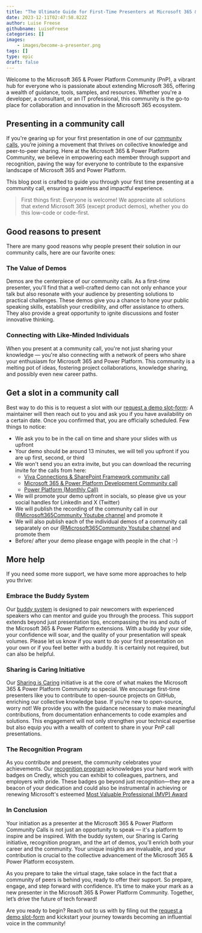 ```yaml
---
title: "The Ultimate Guide for First-Time Presenters at Microsoft 365 & Power Platform Community Calls"
date: 2023-12-11T02:47:58.822Z
author: Luise Freese
githubname: LuiseFreese
categories: []
images:
    - images/become-a-presenter.png
tags: []
type: epic
draft: false
---
```


Welcome to the Microsoft 365 & Power Platform Community (PnP), a vibrant hub for everyone who is passionate about extending Microsoft 365, offering a wealth of guidance, tools, samples, and resources. Whether you're a developer, a consultant, or an IT professional, this community is the go-to place for collaboration and innovation in the Microsoft 365 ecosystem.

## Presenting in a community call 

If you're gearing up for your first presentation in one of our [community calls](https://pnp.github.io/#community), you’re joining a movement that thrives on collective knowledge and peer-to-peer sharing. Here at the Microsoft 365 & Power Platform Community, we believe in empowering each member through support and recognition, paving the way for everyone to contribute to the expansive landscape of Microsoft 365 and Power Platform.

This blog post is crafted to guide you through your first time presenting at a community call, ensuring a seamless and impactful experience.

> First things first: Everyone is welcome! We appreciate all solutions that extend Microsoft 365 (except product demos), whether you do this low-code or code-first. 

## Good reasons to present

There are many good reasons why people present their solution in our community calls, here are our favorite ones: 

### The Value of Demos

Demos are the centerpiece of our community calls. As a first-time presenter, you'll find that a well-crafted demo can not only enhance your talk but also resonate with your audience by presenting solutions to practical challenges. These demos give you a chance to hone your public speaking skills, establish your credibility, and offer assistance to others. They also provide a great opportunity to ignite discussions and foster innovative thinking.

### Connecting with Like-Minded Individuals

When you present at a community call, you're not just sharing your knowledge — you're also connecting with a network of peers who share your enthusiasm for Microsoft 365 and Power Platform. This community is a melting pot of ideas, fostering project collaborations, knowledge sharing, and possibly even new career paths.

## Get a slot in a community call

Best way to do this is to request a slot with our [request a demo slot-form](https://aka.ms/community/request/demo): A maintainer will then reach out to you and ask you if you have availability on a certain date. Once you confirmed that, you are officially scheduled. Few things to notice: 

- We ask you to be in the call on time and share your slides with us upfront
- Your demo should be around 13 minutes, we will tell you upfront if you are up first, second, or third
- We won't send you an extra invite, but you can download the recurring invite for the calls from here: 
  - [Viva Connections & SharePoint Framework community call](https://aka.ms/spdev-spfx-call)
  - [Microsoft 365 & Power Platform Development Community call](https://aka.ms/community/m365-powerplat-dev-call-invite)
  - [Power Platform (Monthly Call)](https://aka.ms/powerplatformcommunitycall)
- We will promote your demo upfront in socials, so please give us your social handles for LinkedIn and X (Twitter)
- We will publish the recording of the community call in our [@Microsoft365Community Youtube channel](www.youtube.com/@Microsoft365Community) and promote it
- We will also publish each of the individual  demos of a community call separately on our [@Microsoft365Community Youtube channel](www.youtube.com/@Microsoft365Community) and promote them
- Before/ after your demo please engage with people in the chat :-)

## More help

If you need some more support, we have some more approaches to help you thrive: 

### Embrace the Buddy System

Our [buddy system](https://pnp.github.io/sharing-is-caring/#pnpsicbuddysystem) is designed to pair newcomers with experienced speakers who can mentor and guide you through the process. This support extends beyond just presentation tips, encompassing the ins and outs of the Microsoft 365 & Power Platform extensions. With a buddy by your side, your confidence will soar, and the quality of your presentation will speak volumes. Please let us know if you want to do your first presentation on your own or if you feel better with a buddy. It is certainly not required, but can also be helpful. 

### Sharing is Caring Initiative

Our [Sharing is Caring](https://pnp.github.io/sharing-is-caring/) initiative is at the core of what makes the Microsoft 365 & Power Platform Community so special. We encourage first-time presenters like you to contribute to open-source projects on GitHub, enriching our collective knowledge base. If you’re new to open-source, worry not! We provide you with the guidance necessary to make meaningful contributions, from documentation enhancements to code examples and solutions. This engagement will not only strengthen your technical expertise but also equip you with a wealth of content to share in your PnP call presentations.

### The Recognition Program

As you contribute and present, the community celebrates your achievements. Our [recognition program](https://pnp.github.io/recognitionprogram/) acknowledges your hard work with badges on Credly, which you can exhibit to colleagues, partners, and employers with pride. These badges go beyond just recognition—they are a beacon of your dedication and could also be instrumental in achieving or renewing Microsoft's esteemed [Most Valuable Professional (MVP) Award](https://mvp.microsoft.com/en-US/mvp.)


### In Conclusion

Your initiation as a presenter at the Microsoft 365 & Power Platform Community Calls is not just an opportunity to speak — it's a platform to inspire and be inspired. With the buddy system, our Sharing is Caring  initiative, recognition program, and the art of demos, you'll enrich both your career and the community. Your unique insights are invaluable, and your contribution is crucial to the collective advancement of the Microsoft 365 & Power Platform ecosystem.

As you prepare to take the virtual stage, take solace in the fact that a community of peers is behind you, ready to offer their support. So prepare, engage, and step forward with confidence. It’s time to make your mark as a new presenter in the Microsoft 365 & Power Platform Community. Together, let’s drive the future of tech forward!

Are you ready to begin? Reach out to us with by filing out the [request a demo slot-form](https://aka.ms/community/request/demo) and kickstart your journey towards becoming an influential voice in the community!
